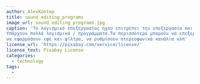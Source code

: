 ```yaml
---
author: AlexKontop
title: sound_editing_programs
image_url: sound_editing_programs.jpg
caption: 'Το λογισμικό επεξεργασίας ήχου επιτρέπει την επεξεργασία και την παραγωγή ηχητικών δεδομένων.
Υπάρχουν πολλά λογισμικά / προγράμματα.Τα περισσότερα μπορούν να επεξεργαστούν μουσική,
να εφαρμόσουν εφέ και φίλτρα, να ρυθμίσουν στερεοφωνικά κανάλια κλπ'
license_url: 'https://pixabay.com/service/license/'
license_text: Pixabay License
categories:
  - technology
tags:
  - 
---
```

